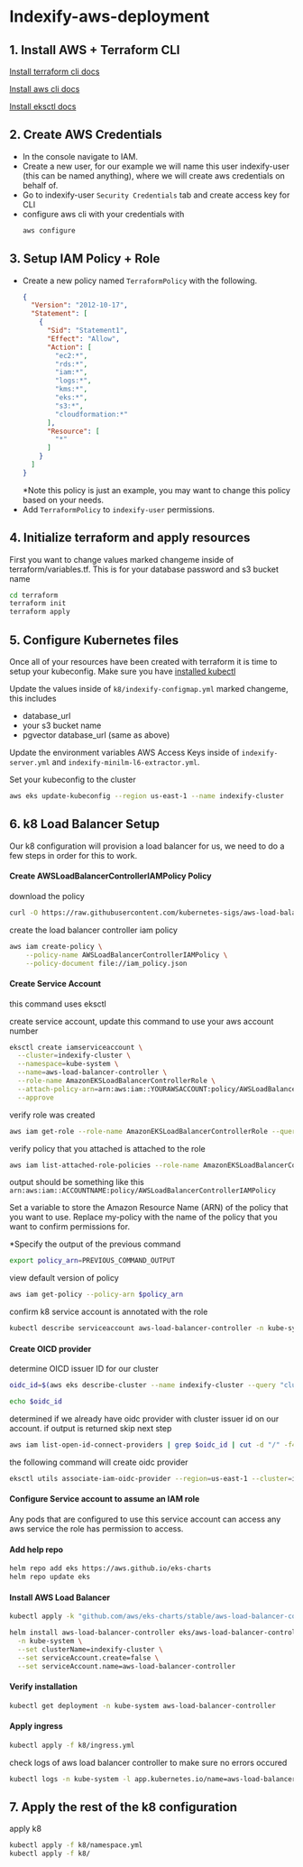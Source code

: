 # Indexify-aws-deployment
## 1. Install AWS + Terraform CLI
[Install terraform cli docs](https://developer.hashicorp.com/terraform/tutorials/aws-get-started/install-cli)

[Install aws cli docs](https://docs.aws.amazon.com/cli/latest/userguide/getting-started-install.html)

[Install eksctl docs](https://eksctl.io/installation/)
## 2. Create AWS Credentials
- In the console navigate to IAM.
- Create a new user, for our example we will name this user indexify-user (this can be named anything), where we will create aws credentials on behalf of.
- Go to indexify-user `Security Credentials` tab and create access key for CLI
- configure aws cli with your credentials with 
  ```bash
  aws configure
  ```

## 3. Setup IAM Policy + Role
- Create a new policy named `TerraformPolicy` with the following.
  ```json
  {
    "Version": "2012-10-17",
    "Statement": [
      {
        "Sid": "Statement1",
        "Effect": "Allow",
        "Action": [
          "ec2:*",
          "rds:*",
          "iam:*",
          "logs:*",
          "kms:*",
          "eks:*",
          "s3:*",
          "cloudformation:*"
        ],
        "Resource": [
          "*"
        ]
      }
    ]
  }
  ```
  *Note this policy is just an example, you may want to change this policy based on your needs.
- Add `TerraformPolicy` to `indexify-user` permissions.


## 4. Initialize terraform and apply resources
First you want to change values marked changeme inside of terraform/variables.tf. This is for your database password and s3 bucket name
```bash
cd terraform
terraform init
terraform apply
```

## 5. Configure Kubernetes files
Once all of your resources have been created with terraform it is time to setup your kubeconfig. Make sure you have [installed kubectl](https://kubernetes.io/docs/tasks/tools/)

Update the values inside of `k8/indexify-configmap.yml` marked changeme, this includes
- database_url
- your s3 bucket name
- pgvector database_url (same as above)

Update the environment variables AWS Access Keys inside of `indexify-server.yml` and `indexify-minilm-l6-extractor.yml`.

Set your kubeconfig to the cluster
```bash
aws eks update-kubeconfig --region us-east-1 --name indexify-cluster
```

## 6. k8 Load Balancer Setup
Our k8 configuration will provision a load balancer for us, we need to do a few steps in order for this to work.

#### Create AWSLoadBalancerControllerIAMPolicy Policy
download the policy
```bash
curl -O https://raw.githubusercontent.com/kubernetes-sigs/aws-load-balancer-controller/v2.5.4/docs/install/iam_policy.json
```
create the load balancer controller iam policy
```bash
aws iam create-policy \
    --policy-name AWSLoadBalancerControllerIAMPolicy \
    --policy-document file://iam_policy.json
```

#### Create Service Account
this command uses eksctl

create service account, update this command to use your aws account number
```bash
eksctl create iamserviceaccount \
  --cluster=indexify-cluster \
  --namespace=kube-system \
  --name=aws-load-balancer-controller \
  --role-name AmazonEKSLoadBalancerControllerRole \
  --attach-policy-arn=arn:aws:iam::YOURAWSACCOUNT:policy/AWSLoadBalancerControllerIAMPolicy \
  --approve
```

verify role was created
```bash
aws iam get-role --role-name AmazonEKSLoadBalancerControllerRole --query Role.AssumeRolePolicyDocument
```

verify policy that you attached is attached to the role
```bash
aws iam list-attached-role-policies --role-name AmazonEKSLoadBalancerControllerRole --query AttachedPolicies --output text
```
output should be something like this ```arn:aws:iam::ACCOUNTNAME:policy/AWSLoadBalancerControllerIAMPolicy```

Set a variable to store the Amazon Resource Name (ARN) of the policy that you want to use. Replace my-policy with the name of the policy that you want to confirm permissions for. 

*Specify the output of the previous command

```bash
export policy_arn=PREVIOUS_COMMAND_OUTPUT
```

view default version of policy
```bash
aws iam get-policy --policy-arn $policy_arn
```

confirm k8 service account is annotated with the role
```bash
kubectl describe serviceaccount aws-load-balancer-controller -n kube-system
```


#### Create OICD provider
determine OICD issuer ID for our cluster
```bash
oidc_id=$(aws eks describe-cluster --name indexify-cluster --query "cluster.identity.oidc.issuer" --output text | cut -d '/' -f 5)

echo $oidc_id
```

determined if we already have oidc provider with cluster issuer id on our account. if output is returned skip next step

```bash
aws iam list-open-id-connect-providers | grep $oidc_id | cut -d "/" -f4
```

the following command will create oidc provider
```bash
eksctl utils associate-iam-oidc-provider --region=us-east-1 --cluster=indexify-cluster --approve
```

#### Configure Service account to assume an IAM role
Any pods that are configured to use this service account can access any aws service the role has permission to access.


<!-- #### Configure loadbalancer-controller-role
update aws-permissions/loadbalancer-controller-role.json and add identity provider id


Add to iam->roles and create loadbalancer-controller-role

Add load-balancer-controller-policy to that role

update k8/service-account.yml and update role-arn at the bottom to that of loadbalancer-controller-role -->

#### Add help repo
```bash
helm repo add eks https://aws.github.io/eks-charts
helm repo update eks
```

#### Install AWS Load Balancer
```bash
kubectl apply -k "github.com/aws/eks-charts/stable/aws-load-balancer-controller/crds?ref=master"

helm install aws-load-balancer-controller eks/aws-load-balancer-controller \
  -n kube-system \
  --set clusterName=indexify-cluster \
  --set serviceAccount.create=false \
  --set serviceAccount.name=aws-load-balancer-controller
```

#### Verify installation
```bash
kubectl get deployment -n kube-system aws-load-balancer-controller
```

#### Apply ingress
```bash
kubectl apply -f k8/ingress.yml
```

check logs of aws load balancer controller to make sure no errors occured

```bash
kubectl logs -n kube-system -l app.kubernetes.io/name=aws-load-balancer-controller
```

## 7. Apply the rest of the k8 configuration
apply k8
```bash
kubectl apply -f k8/namespace.yml
kubectl apply -f k8/
```

